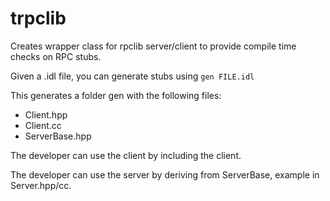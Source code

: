 # trpclib

Creates wrapper class for rpclib server/client to provide compile time checks on RPC stubs.

Given a .idl file, you can generate stubs using `gen FILE.idl`

This generates a folder gen with the following files:
- Client.hpp
- Client.cc
- ServerBase.hpp

The developer can use the client by including the client.

The developer can use the server by deriving from ServerBase, example in Server.hpp/cc.
